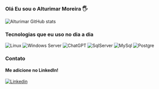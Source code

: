 ### Olá Eu sou o Alturimar Moreira 🖐️

![Alturimar GitHub stats](https://github-readme-stats.vercel.app/api?username=Alturimar&show_icons=true&bg_color=00000000)


### Tecnologias que eu uso no dia a dia

![Linux](https://img.shields.io/badge/Linux-FCC624?style=for-the-badge&logo=linux&logoColor=black)
![Windows Server](https://img.shields.io/badge/Windows-0078D6?style=for-the-badge&logo=windows&logoColor=white) ![ChatGPT](https://img.shields.io/badge/chatGPT-74aa9c?style=for-the-badge&logo=openai&logoColor=white) ![SqlServer](https://img.shields.io/badge/Microsoft_SQL_Server-CC2927?style=for-the-badge&logo=microsoft-sql-server&logoColor=white) ![MySql](https://img.shields.io/badge/MySQL-005C84?style=for-the-badge&logo=mysql&logoColor=white) ![Postgre](https://img.shields.io/badge/PostgreSQL-316192?style=for-the-badge&logo=postgresql&logoColor=white)


### Contato
#### Me adicione no LinkedIn! 
[![Linkedin](https://img.shields.io/badge/linkedin-%230077B5.svg?style=for-the-badge&logo=linkedin&logoColor=white)](https://www.linkedin.com/in/alturimar-moreira-8b858024)


